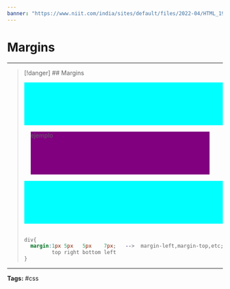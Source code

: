 ```yaml
---
banner: "https://www.niit.com/india/sites/default/files/2022-04/HTML_1920x565px.jpg"
---
```


# Margins
<hr> 

> [!danger] ## Margins
> 
> <div style="background:cyan;width:200px;height:100px;width:100%;"></div>
> <div style="margin:15px;background:purple;width:90%;height:100px;">ejemplo</div>
> <div style="background:cyan;width:200px;height:100px;width:100%;"></div>
> <br> 
> 
> ```css
> div{
> 	margin:1px 5px   5px    7px;   -->  margin-left,margin-top,etc;
> 		   top right bottom left
> }
> ```
<hr>
<b>Tags:</b> #css 